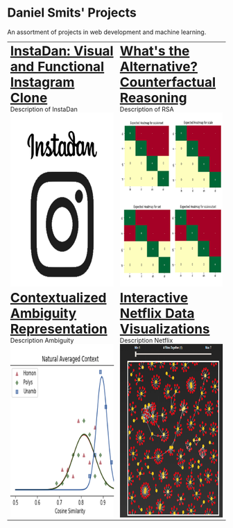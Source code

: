 # Daniel Smits' Projects
An assortment of projects in web development and machine learning.

<table border="0" background="none" style="background: none;">
 <tr>
   <td>
     <b style="font-size:30px"><a href="instadan/">InstaDan: Visual and Functional Instagram Clone </a></b>
     <br/>
     Description of InstaDan
    <br/>
     <a href="instadan/"><img alt="InstaDan tile", src="instadan/visual/tile.jpg" width="400px" height="400px"/></a>
  </td>
    <td>
     <b style="font-size:30px"><a href="rsa_alternatives/">What's the Alternative? Counterfactual Reasoning</a></b>
     <br/>
     Description of RSA
     <br/>
     <a href="rsa_alternatives/"><img alt="Alternative tile", src="rsa_alternatives/expected/tile.jpg" width="400px" height="400px"/></a>
  </td>
 </tr>
  <tr>
    <td>
     <b style="font-size:30px"><a href="ambiguity_rep/">Contextualized Ambiguity Representation</a></b>
     <br/>
     Description Ambiguity
     <br/>
     <a href="ambiguity_rep/"><img alt="Ambiguity tile" src="ambiguity_rep/plots/tile.png" width="400px" height="400px"/></a>
   </td>
    <td>
     <b style="font-size:30px"><a href="netflix_viz/">Interactive Netflix Data Visualizations</a></b>
     <br/>
     Description Netflix
     <br/>
     <a href="netflix_viz/"><img alt="Netflix tile" src="netflix_viz/data/tile.png" width="400px" height="400px"/></a>
   </td>
 </tr>
</table>
